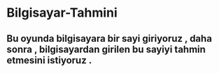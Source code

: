 # Bilgisayar-Tahmini
## Bu oyunda bilgisayara bir sayi giriyoruz , daha sonra , bilgisayardan girilen bu sayiyi tahmin etmesini istiyoruz . 
